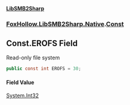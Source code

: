 #### [LibSMB2Sharp](index.md 'index')
### [FoxHollow.LibSMB2Sharp.Native](FoxHollow_LibSMB2Sharp_Native.md 'FoxHollow.LibSMB2Sharp.Native').[Const](FoxHollow_LibSMB2Sharp_Native_Const.md 'FoxHollow.LibSMB2Sharp.Native.Const')
## Const.EROFS Field
Read-only file system
```csharp
public const int EROFS = 30;
```
#### Field Value
[System.Int32](https://docs.microsoft.com/en-us/dotnet/api/System.Int32 'System.Int32')
